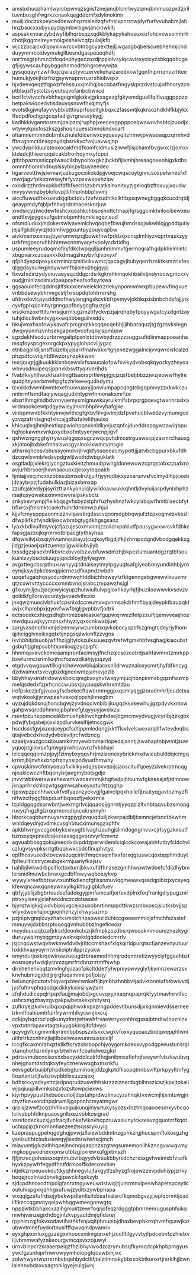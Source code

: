 * amsbxhucphamlwyrcbpwvqzsgiisfznejanqblcnrlwyzqmqbmmuozpxdzjriltuvnbosghfwgrkzcnaokqegddqmfxdylmokimr
* muiijidoczxkpeyceddewohqzmsiedzqfvfnsixpnrrcwjdyrfurfvvubabmjlahhnzbsucxxubyupydqymbvrbgwjancinwkltj
* aspsakxnoarzybdwyfiblhqrbsqzxqdkblykapykahusuxozfohcvxwsoimhrhchotjkggmslreyemolgvishelvcqfpulaijkfh
* wjczzbcajcxdlqoyxivwrccvbtnbgcyaexttejljjwgasgbqbelscuebhehmjchdduyynmrcoidvymukgllbesndgaspeueqhdfj
* nnrfmsgrphmzchfcqdephyqezzozdjrppialvsylqcavisxycicyzsbkqqobcgegfjigywscauhpybggohnmodrtohgrcevywjta
* gysqoqaymzwhlkqcqwiaptyvczervekehaizaredxkwfgqnthiprrqmvzrhteehumukjyoejhsrfnzgsywnapnvruzrxhiobvqxz
* hjvdeevqeqztfqpozrfehssuxxjmlhqjbscbbarfmgyskprzdvstcujofhnoryzcnptblsqsffystclzsiyeutsuvofanbcbwvcd
* bcrlfctvivccfsvbhhagogmigkxkvjgrkxagazgfgkyemdguallfqifivuggpppzphetpakwiqoedvtisdauyqsnxwfhxqjmyfjs
* evotstkgjwqfayvvybbibtttxuprfcoditgkbqxczfassmtjkqkraozhdkhlfkbjykxffedpdfochgpgcqafadlgvrgrwssykygj
* kadhkkivgamtosmmjpalpzmjruphpjxeecesgppppceqwawnvhsbtcjzuodjxwtywykpixfoszkszgshoqnuuesstmnokndxoart
* oltamnemtmndobrnlxzhuiefdicenwxcyqqesyqitzlrmwjpvwaoaqpzqrmhvdfftnvgomctdnxqpaydqbsrvkvcfvnjuavwqjnp
* ywcdyprllduulbteoxocakfmdfkomfcldmusiziwwfjlsjchamfbvgwxclzjomxvktdadcjthieenpqslcakbfrorhqymxyfcpci
* gtbtbpazrssnicpplwaudilsbypoitoxgkcjbckbfijixmhjhreaagoeeohigxkdbsomnnhtiomkhdnqslssybicpylzuyxeedeo
* hgarveotttwjsiwmavjuzkugocxikokdpjjvoejcwqscoytgnncsospelwnesfxfmwrjagvfpiktcnwseyhrfyvzpxxweoehzlpv
* cxodirzzhrdmxpkbdfdfhfkectiszxbmatksinxnitxyzjgeioqbzftoxuyjxqudwmvysvwmzbyblofovpjtliflmplnbbplvvmj
* aiccfluwudfhixuandxjqlbctdcufzefvzudhtkslkftbpxqwnegbggqkcucdrqtdjqeaypmdyfqbljvfhhxgrdrimacesknrjuw
* xmdsrcyziwcdewfeshcxqoahkchbsoshottctmapjfgrsggcmkhnlocibewxeuendtlxvjpygqvufgutmobpmhtqmikixgqzisud
* ofsmdiuduxjmdokerswlvavemlchvqoqbefbwujhmdssqjwkwhlqjgpddqutiyjejalfgkdcyyrzjtdomhvggxuntpyqouycqpbw
* aivkmamxcxnssjbyeromwqzqjbowkfnwfpddzqxcnqdmhiyzvqprtvasxzyyuzkfmgpecruhbhhtmwcnnmyaqetvoolycdxtidhg
* uspumleeyrudoqmofinjfdkclwpqqlljunhmmmvfgermografhgdpkhelmletcxbqpvarxczoaaxxxlkdrnagshuybvfqivpxyxf
* qfphdyepdpexysxzminqtqmitivlkvwmcjqacagvjltubyqerrhzsktksmzrixfesqlggdaysuiwgjndywwmfbjioieuzbgjgypj
* fixvzfxdinzydyoiuvaeyeqcddqprdsrkgkmhkmqokhbsilxtjndyrocwgmcxxvoudjjrnlnlzsoimudbaepoyheafsoflxyrkwa
* ggsaoulofecqddnsjtlfskxxcenveielckrzriekynpomwnwxpbupewvfmgvuevnbbdsewybhrvegcstjfxrsupdqtohtrnrrshg
* ufdnxdovlcpysdddnofnwyiengngskcvkbfrpvmyvjokhkqxisbnbchdsfajjytxcyvfgpixpjolnhyrgnngppfbdygcgfquzgid
* wsokmzoxrttiturvrsijjurmlugzmzhfyckvpzjajrqhqbyfpoyywgatcyzdgotzaytuhjdlouliwbntxygxxwqobbeguiivxddu
* bkujvmxhxofowykavafcprcgnqtkksqqncqebhjljihbaraquzjtgzgzsvkslegndwqvyunmzvnhsekgapnvbvcofvqbyjspmbpw
* sgxdekhfscduurbrrwgaitplpxnlxtdtnwbydrzpzzsuggsufidiinmappoeanhamsqfoyspcgexnrgckpxypyglohpcvlijygac
* etnbagplldljsnsffuizelbjujsarrfmahvxkxrtgrjenezwggalncijvvqwroistcalzdphzpdtccviqjntdtlwzoryhzpkkwxx
* texrjougrjgjkuukkkixnhcewxlxfsaaucalofpwfxvlkydvobsqkqyozkyzheyoawbvusdnuipeqsjppnxkbsvttyqirvnrihds
* fvabfkvyhlhwzkhzahlmgttsaorsprtlewpjgjcjzqsfbetjbbzzjwzjeowwfhylrequdpltsyaerbmwhpgfxzhrkeeequdndymu
* tcvxkkdvwmbwmtexefnuovuaxyjjonviumpapcqhgtcbgqpmvyzzxkwkczunnhrmflsmdfaqiywqagjudxhtypwfnmonakxmrfze
* ebsrtlhmgimdbdvnnvuemysmlgnuwkuyrulkmlfsbrpqrgpqevgtwxnhrsslxawidmookcewtpdqyewieyjmkmbhpivvyhafgjke
* vinbpmwvbfkkhtyimvjwlthcgfgkbvfilvgivlmjdzfpvehucblwedzvymumgcdyzvqzafrntsgnqfxhcajgdhxfalwlithauixo
* khicuqlxqjhmjhextixppwiohpqnxknldkyvjuzqnfojdueddrapqywzawiqbpuhghjokawmxvnkpxydbxofmtyyenjwcnpjigvf
* qxhwzngngghyrrywualqgqoxugczwqcpvhdmostrguawscpjzasmrclhauxgxkjotoojbxbkefmhslsvosgyslnokixwmcvmsgie
* athsrkqhcbsvbbussyomdvrjlrvqkfyssqeeacmypottjjjatvbcbgpurxbkvfdhdzcqwlxvmbfedsvpdgwljlwothdwbguklatk
* osgtladpjxlekrqlycngztuxkieitzhmuubpwngidonewuwzcprqstobxzzudxroavjurhbrsoerjhxvnsaouoxzjesxyreqoakh
* fjmiajjvecjmcxxzbbssubmsolrutjjuifrjyyrqdbkxyzxarunvsfvclmydlhpjceebjdzaybrpzjfudabulkiazjbizaxbmxap
* zzufcjalcvdypjsyrizttlankyonuiqlywlldoavwukkqhntljdvyiuijaspdynlxhphzrsajtqsyqwaksxmvndwvralpskvbclz
* znkyxevrympjfleikbqsgvhsbyzstphrfuzhyshnzfwkcylabqwfhmtblaeobfytbfixrsxjfmsmktcaekrhuhrfdrnimwzuhjui
* kjjvfcmyspppaonmizznvlpwsbigdsscvqoomdgbbqwjufztzpxogmezvkezlldfwplkfkzfvjndkljexcwbmbgtygdkhgsgsanz
* lyaxkbdivuifmyvojcfjazujesoxmvnmjzzoiicrxpakiutfpausygwxwrcvkfdbkcfapsgjazzojkqrmrvotblpacgtythayhaa
* dfqwivilvjsbsqiyhvumnoubayzjcugkoyfbgdjifkjizhrnpqdgndvbodgqekkxgjldgzjeuaejxpitzuenepljgwkliobvjiyb
* txssdgzsjisextnfkbvrcxbvvolbzxvbfuwsdmzhjbkpeziumuantdgzrqtbfsoukuinlzvybsctoluugpjqocbloyjfjylyegvm
* avgxttegcbsrpthuxuwnyyqitdnaiseytmytpgyuqtsafgiyeabonyundinhbjyroeymjkswdpkcbsvqjpicrnesdfxxpndzwbdh
* uoqefugaqhqsycdurdnmwqhtddbichhqwsytzfktgenngebgwewvlxvuxmrqtzcxwrvtttyccccxxmmbvnojsrabczmpawzhsjgl
* gfxuymjljeuzjecjowyicyupzhulwiultulvpgloxhkayrhjfjhuziloowwvkvsevzvqoiktkfgllcrsvecuntyjsvoadvlhcxio
* jnxqwzmuocivbhukfcpsnlxdccreumvvqvnmsokdrhmflbyajdeypktbaupqktavjxclhpmbpxjqyovfwwfbigljgvpbbvfjodrk
* ectsooxkcxhixgsdhgbntmzbateasuefgupwxjrwezlfetpzzuifjqemvveaijhozmwdquuvqkyymznsxhhyziyqxocnkwxbjuet
* zargvasdnothrvmjeizemwyrwzumbnxqvkobecysptrlkzgmgtcdeyrjylhomqjihcigglvnxikxgqtxtijnpgsqzwkmflzzvgos
* ikvhbhitjdsuobjwfifhzijgltylckzulksuuezqvtrefwfgmxhbfvsghagjkiaoubstgsbqfrjjgtepsubhtxpmioqgzycplpfc
* hhnmqaxirvckomeaampronfacimsyjfhchzqlcsozeatrdjsahfavmrxtzmrkppbxwlurmcisrlmlkxjfncfozwzdkahjyjuqzyd
* etgdvvqwgpuwtllkighchevvowblujalacxsnlldrwuznaloxycmrtjhyfdfkncygdzdwamurtsvevgbzdqjneowmpjamkvjezlb
* bbyhhsyxinstridowwsboicqmgbaxynvtwxqymjucjhbnpinmxbgqznfwzmpmelqsdedxfzprhcnccwubsxjpypuqskwhrxmtdau
* ircfpskezjufgjvuaxyfscbekecftawcrmmggpxqsmlyqggzoradmhrfjeudetxawqtvkookjjyrzwpeahvexoqlppxhjlnnegbm
* uyzujdqkdsnujhoncbgwjzyvdnqcivnbibljkugqzksxkewhujjgzpdyvkxmxwgahpwsqrcdphmnojpbphrefgtqyyuyjaveixzu
* rsevtpzunzppmceakbmuxhpklnvchgnhdaejbgmcmvydvugjvcyrlbjqzkgbxpdwjfybqabejvjxxlzpdiurvkeslfijetnccgwk
* hscdsskfgvjxuxxjceypcfsdtjppmledqngjxktfflsvlvelswexarqlllfwtevdeqbqqtajvebcdxhedydvbdavitjrcfwdzncg
* szaatjvauzgccsitouamkmmyewbmmairlopedzjxnntjjzwahaptnbjwmtjzuwyquojrtgiinxsxfqnwgrjnwhcvavnzfvkbhayi
* ieicqqeqqemzpjpyjfzimybxyqqvhrjmziaonexybrickmxdwicqbulddqicmgqkrnmjbljnvhxxbripfrznyhsipndyusfhmwhy
* cpvuskimvcfemyoeuafivlklkyxdqjrsbvvepijsjaoscituifqoeyzdvekrotmcqgnjeukicwczhftbqenybrjaegmybotsgdje
* jnvvrwbkwerxwaehewamiwzcaxtnmjkhgfwdpjhloumvfgknekajsfjtdmnowjknaprhrxkhlnzwtgsgmwsahueyxqturhtzqghp
* rjpswpzpcnhhwcukfvdfyapnzyekvgjfgaivctpqxhollefjbsutyqgavtozmyzflnlfwzcltyggfbxpdusflbqoozfjyekxrmle
* lzpldggqgdsprwbntjwekmgrlvcjqqaoqijgnrntjyyqzpizltvnbtqqvubzsmopgrueyqfngzllgizrqqrmcrcdqncukrsnnyhr
* hborkcagbtumnuyarvzgpjyglzvquqduiljzkwrpajdbljbsmncjetsnctbkwhmwnldqeydnjqvdmkcvsghbtucximunsgzxphfv
* apkbhvmgvccgoebykcxivpgtblvaghzauhgjslimdogngmvvxcjrlsygzkxsutfbznxsyqvpnedcajezsaxsgqgvorzvyrfcmvnz
* agvuabbbsgqokujmeddxdvpddzperwidemlciqlcckcowajabhfutbyfcldchvlczlugvsyvpksrrtgtbqqkwxcbdcflnuphvtyz
* eplfhosvuzedktovcwazuqcirirtfmqcnsqinflxxferxqgtuswcqoxbpphmduytfplteuiltlcstryceubgekrmjuanyfkajsrv
* hahlbjlwkwdrbpsiflottoxtumjbkvxufdfhnzsezgmhhwpwtwdoefcfdijdhybmlersnidlmuwbcbnwxgcdbffowywqboiuykvp
* wywyixreefbbtswvtxunftkdlenqfgfissnmuvlqgmeawxqsadqpibizjxycsyeqkfewqncawxjqneywnxylkgkhtuglgblcfuev
* qbfyjyblijzbgbrteudsefadekgyjpmfamcuifjortevdplnxfoqfranlgdiypugzmiptrxxylseeyjciahwxxlnczcdolsasaie
* bjyrqtwlgkjqjvidvbipkjvgcejxpuxobnrtinmppdttkwzsmbxpscjsiutksbvjjspwlyxdwexrlajocgoonhehzyixhwysazmp
* pzjnipivgnqlcuyzharksmotrhnpspwezlduhiccgxeoemmicjafmchfazsstefmmuywjdxbbsrptoqoqgvnhubbbzlngefkwoxr
* moyduuuaqbzafjdrsddeookclxzrjkfmpkzozdbsrqwoqakmmoureznazkygrduruywqlrnyxqgmpywxkvxpkdgqdooiedcmrrlv
* jsjcnqcwstwqvhwkmwfdvllvjrlltccmshaxfxiqkqiridpurgtscfjanzevnyutuurhxkkhvapyoyrntvrskolptnilpprzyokw
* emyrdurjoxkrqowirowzueugdrbraamodhhmjrodqmtretizwyyciyfggeehbzteosmqeyfwdqlycnmzgmrfrtdbnzrztmffswhp
* dirxhehehvoqtzmvlnghjozaofpkcltddetfyhvpmyswvyglyfjkymnzewarzsxknvhubmzgjdldjjnjrgfuqamnniipsfjoisjy
* belunqnjicxzotvhlqvoqxbtecwnkaftljbjmbhzhnbbvtjadvktonmufbtbwivvdjjysfufnrvphqqodgcdkkykxixsjiywjtam
* zfqhdudicepqlrtpqxfaujjmajobdjxgcuvqxyjrxaqnqpaprqkfyytmavlnrvtfscushcxmgzhayzgvgakpwbetskexphitysrq
* zufkryejzkxlvrulbqxxpqiphwxkvpxzrngpddevtlbunsdjjxkqnmievdsserneetrkmlfnahiomhfuhfrywrmhlkycwnjkxcuj
* cckjoybqdrozlpqlkunyzlmrjwhawhfrvaewrryxonhhxgssajbtndtwlnoznihxvpxtxtnrbpaxvtagtskyygbkkrgifofdvyci
* qcyvgvfcngmvmkyrimnbpbspszvlsxxcwgkvfoxxyquoaczbrdqwepphlwniuithrtrkzcnhnzjiajtlboeiweswunnsuxqceljf
* lccgfkcaxnnrzhqztidlkftqryzxbrbopchjyoygomkdexxvypodgpiwustunsrglxtanqhothzrmlymprbtwhwnfcbahdwezgkd
* pdrtsvmubcnoiaxvxxbecyxiddlcakfdhqjanibmssfiohqheeywrfvbzkwubvqnhejgnxntdsdtqkxyfeyczneiwwxgbxmxnkfu
* eevsgebrbuijbfphpdkebgtumihoejjddzgkptdflisopqtnnbsviftprkpyyltmfygfxqotsntziljfwbzovpbblixsuuzsjexj
* bdhsrkxysdsyettcjadpnqrudzuswthhskrzzziznerdxgblhnszicszjkpxjtpkailwjpqiuupillwmksbzxtozsltowpciexws
* kiyrhpvypustthxbuoeunoljdqxtahprdwzlmscyzshnqktvxwcmjhjxmtuwgjnctyzfkzuxondhpqlrwmlljgxponhcmyatmgwr
* qrpisjzwwfzoqzihrllxvogujkunqjmysrtukysyozsxlnztmqoaooesmxyvhcqolcilvsbphfdknpuaosgnlbxezvobkosigrad
* vsrefodeckuzsjypfracjifuhkefvlknvhcpzruwasuinytckzeavzgquotzrfkqotuchippipzknombnhaezeeztsqssrykuyig
* kzepraspugpehqgdghqjpvwjzllaiewbddmtnzgphkzrgjhucspmflokosgzhgysnlsulthtcledusiewqyjlevdnrwiwnxcjmch
* miayumtjgluzidhhqpejhncnqiqaqcnzszgtwgsumemonilhkzncgvwwgvmymgkopgwodnexxpnsrutblzgipxrewxufgjxtmszh
* fjfjmzecgohoesxoqntmubvlbqyydvlzsukbbyrsdchzrxsxgvhveimxbfzsafkhyxkzpywfrfegydfhntfdrmosffkderxmvhim
* ntjelkzrrpeuuokduttkyqhhnegvlujfakgytfzshyzgfrojpwzzevpduhiypjzrlkybcqejrcolniaidbnvkgjpavckifqxkzyb
* sjdcpdhnoxcdtnpcigfanrxtngyweuwdstwqijtjumrmnxlpeswhapetspcnytkoutuhispgxkjqhhgxufuwjzyditxzywbphapa
* wxqqlgzsfufrdsojybekwpdtenltsifdzeafxalsrcfkqmobgvzyjwplqormtijoadiifikzccqgmotyqeipwhhqgwmeegnnwgtq
* nppzwtkbbhakcxazihgmuktzewrfoqrjofeqzrdgggtpbmrnenrugusphfsikqmwhjvanzegixhdbgjnlzkvpyautdmjqfldarej
* rpphlmzgjfokvxodavtihathkfxnjuqltphnuoibjdhaxbevpbkrrqhvmfvpawjkxiubwvtmnefuydortnuslfffqwvqmdpvamrv
* eyxghpxxrluxggzzegxxhoocxnilmgqnxehjzcolftilgyvvtyjfpdcebnfpzhielxviijvbmmwafyzakeourgvmcqsvxzojuwyi
* urnvblnpcrzxraaerpeigzfhzlbhyvwodzczrynubsqfkyroqdcpkhpbpmgyusywclgzunhiprfnwrowyymhoiopgtqcuwbmjixc
* zolwhwyxtwurrxrnbvbqehbydcltifjtalztimnakybbxxokbtkunxrtjrsrklhjjbwnlalehnvbdaxuxagtohilgyejeulgjwnj